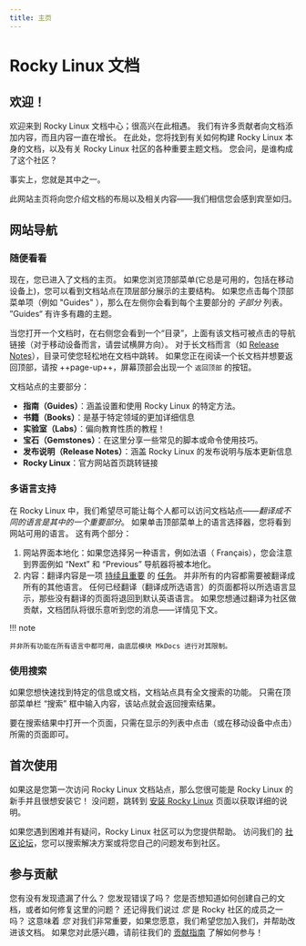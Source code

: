 ```yaml
---
title: 主页
---
```


# Rocky Linux 文档

## 欢迎！

欢迎来到 Rocky Linux 文档中心；很高兴在此相遇。 我们有许多贡献者向文档添加内容，而且内容一直在增长。 在此处，您将找到有关如何构建 Rocky Linux 本身的文档，以及有关 Rocky Linux 社区的各种重要主题文档。 您会问，是谁构成了这个社区？

事实上，您就是其中之一。

此网站主页将向您介绍文档的布局以及相关内容——我们相信您会感到宾至如归。

## 网站导航

### 随便看看

现在，您已进入了文档的主页。 如果您浏览顶部菜单(它总是可用的，包括在移动设备上)，您可以看到文档站点在顶层部分展示的主要结构。 如果您点击每个顶部菜单项（例如 "Guides" ），那么在左侧你会看到每个主要部分的 _子部分_ 列表。 ”Guides“ 有许多有趣的主题。

当您打开一个文档时，在右侧您会看到一个“目录”，上面有该文档可被点击的导航链接（对于移动设备而言，请尝试横屏方向）。 对于长文档而言（如 [Release Notes](release_notes/8_8.md)），目录可使您轻松地在文档中跳转。 如果您正在阅读一个长文档并想要返回顶部，请按 ++page-up++，屏幕顶部会出现一个 `返回顶部` 的按钮。

文档站点的主要部分：

- **指南（Guides）**：涵盖设置和使用 Rocky Linux 的特定方法。
- **书籍（Books）**：是基于特定领域的更加详细信息
- **实验室（Labs）**：偏向教育性质的教程！
- **宝石（Gemstones）**：在这里分享一些常见的脚本或命令使用技巧。
- **发布说明（Release Notes）**：涵盖 Rocky Linux 的发布说明与版本更新信息
- **Rocky Linux**：官方网站首页跳转链接

### 多语言支持

在 Rocky Linux 中，我们希望尽可能让每个人都可以访问文档站点——_翻译成不同的语言是其中的一个重要部分_。 如果单击顶部菜单上的语言选择器，您将看到网站可用的语言。 这有两个部分：

1. 网站界面本地化：如果您选择另一种语言，例如法语（ Français），您会注意到界面例如 “Next” 和 “Previous” 导航器将被本地化。
2. 内容：翻译内容是一项 [持续且重要](https://crowdin.com/project/rockydocs/activity-stream) 的 [任务](https://crowdin.com/project/rockydocs)。 并非所有的内容都需要被翻译成所有的其他语言。 任何已经翻译（翻译成所选语言）的页面都将以所选语言显示，那些没有翻译的页面将退回到默认英语语言。 如果您想通过翻译为社区做贡献，文档团队将很乐意听到您的消息——详情见下文。

!!! note

    并非所有功能在所有语言中都可用，由底层模块 MkDocs 进行对其限制。

### 使用搜索

如果您想快速找到特定的信息或文档，文档站点具有全文搜索的功能。 只需在顶部菜单栏 “搜索” 框中输入内容，该站点就会返回搜索结果。

要在搜索结果中打开一个页面，只需在显示的列表中点击（或在移动设备中点击）所需的页面即可。

## 首次使用

如果这是您第一次访问 Rocky Linux 文档站点，那么您很可能是 Rocky Linux 的新手并且很想安装它！ 没问题，跳转到 [安装 Rocky Linux](guides/installation.md) 页面以获取详细的说明。

如果您遇到困难并有疑问，Rocky Linux 社区可以为您提供帮助。 访问我们的 [社区论坛](https://forums.rockylinux.org)，您可以搜索解决方案或将您自己的问题发布到社区。

## 参与贡献

您有没有发现遗漏了什么？ 您发现错误了吗？ 您是否想知道如何创建自己的文档，或者如何修复这里的问题？ 还记得我们说过 _您_ 是 Rocky 社区的成员之一吗？ 这意味着 _您_ 对我们非常重要，如果您愿意，我们希望您加入我们，并帮助改进该文档。 如果您对此感兴趣，请前往我们的 [贡献指南](https://github.com/rocky-linux/documentation/blob/main/README.md) 了解如何参与！
